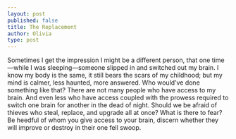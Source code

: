 ```yaml
---
layout: post
published: false
title: The Replacement
author: Olivia
type: post
---
```


Sometimes I get the impression I might be a different person, that one time—while I was sleeping—someone slipped in and switched out my brain. I know my body is the same, it still bears the scars of my childhood; but my mind is calmer, less haunted, more answered. Who would’ve done something like that? There are not many people who have access to my brain. And even less who have access coupled with the prowess required to switch one brain for another in the dead of night. Should we be afraid of thieves who steal, replace, and upgrade all at once? What is there to fear? Be heedful of whom you give access to your brain, discern whether they will improve or destroy in their one fell swoop. 